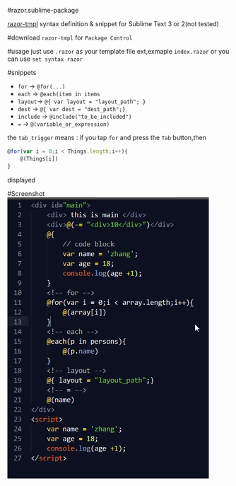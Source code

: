 #razor.sublime-package

[razor-tmpl](https://github.com/magicdawn/razor-tmpl) syntax definition & snippet for Sublime Text 3 or 2(not tested)

#download
`razor-tmpl` for `Package Control`

#usage
just use `.razor` as your template file ext,exmaple `index.razor`
or you can use `set syntax razor`

#snippets
- `for`	->	`@for(...)`
- `each`	->	`@each(item in items`
- `layout`->	`@{ var layout = "layout_path"; }`
- `dest` ->	`@{ var dest = "dest_path";}`
- `include`	->	`@include("to_be_included")`
- `=`	->	`@(variable_or_expression)`

the `tab_trigger` means : 
if you tap `for` and press the `Tab` button,then
```js
@for(var i = 0;i < Things.length;i++){
	@(Things[i])
}
```
displayed



#Screenshot
![](razor.tmLanguage.screenshot.jpg)